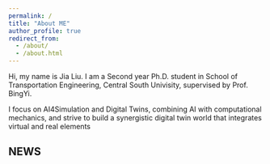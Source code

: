 ```yaml
---
permalink: /
title: "About ME"
author_profile: true
redirect_from: 
  - /about/
  - /about.html
---
```


Hi, my name is Jia Liu. I am a Second year Ph.D. student in School of Transportation Engineering, Central South Univisity, supervised by Prof. BingYi.

I focus on AI4Simulation and Digital Twins, combining AI with computational mechanics, and strive to build a synergistic digital twin world that integrates virtual and real elements

NEWS
------

